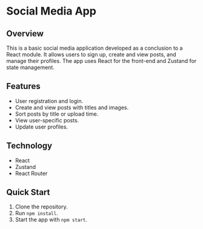 # Social Media App

## Overview
This is a basic social media application developed as a conclusion to a React module. It allows users to sign up, create and view posts, and manage their profiles. The app uses React for the front-end and Zustand for state management.

## Features
- User registration and login.
- Create and view posts with titles and images.
- Sort posts by title or upload time.
- View user-specific posts.
- Update user profiles.

## Technology
- React
- Zustand
- React Router

## Quick Start
1. Clone the repository.
2. Run `npm install`.
3. Start the app with `npm start`.
